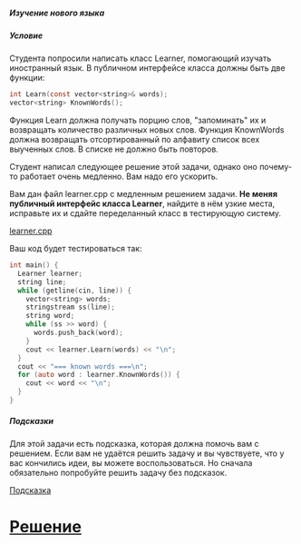 ##### Изучение нового языка #####

##### Условие #####

Студента попросили написать класс Learner, помогающий изучать иностранный язык. В публичном интерфейсе класса должны быть две функции:

```objectivec
int Learn(const vector<string>& words);
vector<string> KnownWords();
```

Функция Learn должна получать порцию слов, "запоминать" их и возвращать количество различных новых слов. Функция KnownWords должна возвращать отсортированный по алфавиту список всех выученных слов. В списке не должно быть повторов.

Студент написал следующее решение этой задачи, однако оно почему-то работает очень медленно. Вам надо его ускорить.

Вам дан файл learner.cpp с медленным решением задачи. **Не меняя публичный интерфейс класса Learner**, найдите в нём узкие места, исправьте их и сдайте переделанный класс в тестирующую систему.

[learner.cpp](Source/learner.cpp)

Ваш код будет тестироваться так:

```objectivec
int main() {
  Learner learner;
  string line;
  while (getline(cin, line)) {
    vector<string> words;
    stringstream ss(line);
    string word;
    while (ss >> word) {
      words.push_back(word);
    }
    cout << learner.Learn(words) << "\n";
  }
  cout << "=== known words ===\n";
  for (auto word : learner.KnownWords()) {
    cout << word << "\n";
  }
}
```

##### Подсказки #####

Для этой задачи есть подсказка, которая должна помочь вам с решением. Если вам не удаётся решить задачу и вы чувствуете, что у вас кончились идеи, вы можете воспользоваться. Но сначала обязательно попробуйте решить задачу без подсказок.

[Подсказка](help1.pdf)

# [Решение](Solution/learner.cpp)

